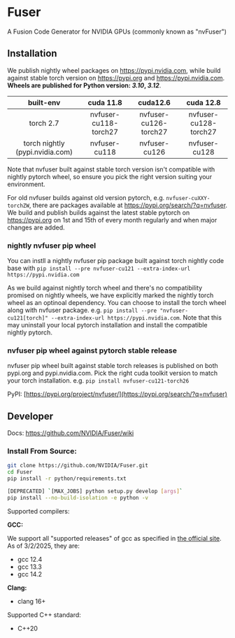 <!--
 * SPDX-FileCopyrightText: Copyright (c) 2023-present NVIDIA CORPORATION & AFFILIATES.
 * All rights reserved.
 * SPDX-License-Identifier: BSD-3-Clause
-->

# Fuser

A Fusion Code Generator for NVIDIA GPUs (commonly known as "nvFuser")

## Installation

We publish nightly wheel packages on https://pypi.nvidia.com, while build against stable torch version on https://pypi.org and https://pypi.nvidia.com.
**Wheels are published for Python version: _3.10_, _3.12_**.

built-env | cuda 11.8 | cuda12.6 | cuda 12.8
:---: | :---: | :---: | :---: |
torch 2.7 | nvfuser-cu118-torch27 | nvfuser-cu126-torch27 | nvfuser-cu128-torch27 |
torch nightly (pypi.nvidia.com) | nvfuser-cu118 | nvfuser-cu126 | nvfuser-cu128 |

Note that nvfuser built against stable torch version isn't compatible with nightly pytorch wheel, so ensure you pick the right version suiting your environment.

For old nvfuser builds against old version pytorch, e.g. `nvfuser-cuXXY-torchZW`, there are packages available at https://pypi.org/search/?q=nvfuser.
We build and publish builds against the latest stable pytorch on https://pypi.org on 1st and 15th of every month regularly and
when major changes are added.

### nightly nvfuser pip wheel

You can instll a nightly nvfuser pip package built against torch nightly code base with `pip install --pre nvfuser-cu121 --extra-index-url https://pypi.nvidia.com`

As we build against nightly torch wheel and there's no compatibility promised on nightly wheels, we have explicitly marked the nightly torch wheel as an optinoal dependency. You can choose to install the torch wheel along with nvfuser package. e.g.
`pip install --pre "nvfuser-cu121[torch]" --extra-index-url https://pypi.nvidia.com`.
Note that this may uninstall your local pytorch installation and install the compatible nightly pytorch.

### nvfuser pip wheel against pytorch stable release

nvfuser pip wheel built against stable torch releases is published on both pypi.org and pypi.nvidia.com. Pick the right cuda toolkit version to match your torch installation. e.g. `pip install nvfuser-cu121-torch26`

PyPI: [https://pypi.org/project/nvfuser/](https://pypi.org/search/?q=nvfuser)

## Developer

Docs: https://github.com/NVIDIA/Fuser/wiki

### Install From Source:
```bash
git clone https://github.com/NVIDIA/Fuser.git
cd Fuser
pip install -r python/requirements.txt

[DEPRECATED] `[MAX_JOBS] python setup.py develop [args]`
pip install --no-build-isolation -e python -v
```

Supported compilers:

**GCC:**

We support all "supported releases" of gcc as specified in [the official site](https://gcc.gnu.org/).
As of 3/2/2025, they are:

- gcc 12.4
- gcc 13.3
- gcc 14.2

**Clang:**

- clang 16+

Supported C++ standard:

- C++20
